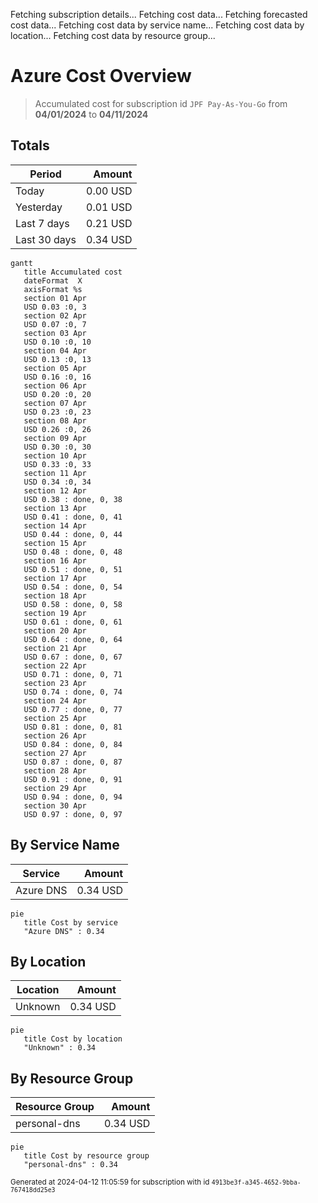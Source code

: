 Fetching subscription details...
Fetching cost data...
Fetching forecasted cost data...
Fetching cost data by service name...
Fetching cost data by location...
Fetching cost data by resource group...
# Azure Cost Overview

> Accumulated cost for subscription id `JPF Pay-As-You-Go` from **04/01/2024** to **04/11/2024**

## Totals

|Period|Amount|
|---|---:|
|Today|0.00 USD|
|Yesterday|0.01 USD|
|Last 7 days|0.21 USD|
|Last 30 days|0.34 USD|

```mermaid
gantt
   title Accumulated cost
   dateFormat  X
   axisFormat %s
   section 01 Apr
   USD 0.03 :0, 3
   section 02 Apr
   USD 0.07 :0, 7
   section 03 Apr
   USD 0.10 :0, 10
   section 04 Apr
   USD 0.13 :0, 13
   section 05 Apr
   USD 0.16 :0, 16
   section 06 Apr
   USD 0.20 :0, 20
   section 07 Apr
   USD 0.23 :0, 23
   section 08 Apr
   USD 0.26 :0, 26
   section 09 Apr
   USD 0.30 :0, 30
   section 10 Apr
   USD 0.33 :0, 33
   section 11 Apr
   USD 0.34 :0, 34
   section 12 Apr
   USD 0.38 : done, 0, 38
   section 13 Apr
   USD 0.41 : done, 0, 41
   section 14 Apr
   USD 0.44 : done, 0, 44
   section 15 Apr
   USD 0.48 : done, 0, 48
   section 16 Apr
   USD 0.51 : done, 0, 51
   section 17 Apr
   USD 0.54 : done, 0, 54
   section 18 Apr
   USD 0.58 : done, 0, 58
   section 19 Apr
   USD 0.61 : done, 0, 61
   section 20 Apr
   USD 0.64 : done, 0, 64
   section 21 Apr
   USD 0.67 : done, 0, 67
   section 22 Apr
   USD 0.71 : done, 0, 71
   section 23 Apr
   USD 0.74 : done, 0, 74
   section 24 Apr
   USD 0.77 : done, 0, 77
   section 25 Apr
   USD 0.81 : done, 0, 81
   section 26 Apr
   USD 0.84 : done, 0, 84
   section 27 Apr
   USD 0.87 : done, 0, 87
   section 28 Apr
   USD 0.91 : done, 0, 91
   section 29 Apr
   USD 0.94 : done, 0, 94
   section 30 Apr
   USD 0.97 : done, 0, 97
```

## By Service Name

|Service|Amount|
|---|---:|
|Azure DNS|0.34 USD|

```mermaid
pie
   title Cost by service
   "Azure DNS" : 0.34
```

## By Location

|Location|Amount|
|---|---:|
|Unknown|0.34 USD|

```mermaid
pie
   title Cost by location
   "Unknown" : 0.34
```

## By Resource Group

|Resource Group|Amount|
|---|---:|
|personal-dns|0.34 USD|

```mermaid
pie
   title Cost by resource group
   "personal-dns" : 0.34
```

<sup>Generated at 2024-04-12 11:05:59 for subscription with id `4913be3f-a345-4652-9bba-767418dd25e3`</sup>
